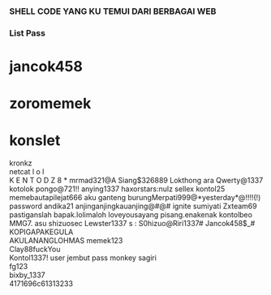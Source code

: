 ### SHELL CODE YANG KU TEMUI DARI BERBAGAI WEB
### List Pass

# jancok458	
# zoromemek	
# konslet
kronkz	
netcat
l o l	
K E N T O D Z 8 *
mrmad321@A
Siang$326889	
Lokthong	
ara	
Qwerty@1337
kotolok
pongo@721!!	
anying1337	
haxorstars:nulz
sellex	
kontol25	
memebautapilejat666	
aku ganteng
burungMerpati999@*yesterday*@!!!!(!)
password
andika21	
anjinganjingkauanjing@#@#	
ignite
sumiyati
Zxteam69	
pastiganslah	
bapak.lolimaloh	
loveyousayang	
pisang.enakenak	
kontolbeo	
MMG7.	
asu	
shizuosec	
Lewster1337	
s : S0hizuo@Riri1337#
Jancok458$_#	
KOPIGAPAKEGULA	
AKULANANGLOHMAS	
memek123	
Clay88fuckYou	
Kontol1337!	
user jembut pass monkey	
sagiri	
fg123	
bixby_1337	
4171696c61313233	
